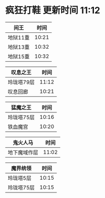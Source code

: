 # 疯狂打鞋 更新时间 11:12

| 间王   | 时间    |
|--------|-------|
| 地狱11重 | 10:21 |
| 地狱13重 | 10:32 |
| 地狱15重 | 10:32 |

| 叹息之王   | 时间    |
|--------|-------|
| 玲珑塔79层 | 11:12 |
| 叹息回廊 | 10:21 |

| 猛魔之王   | 时间    |
|--------|-------|
| 玲珑塔75层 | 10:16 |
| 铁血魔宫 | 10:20 |

| 鬼火人马   | 时间    |
|--------|-------|
| 地下魔域作层 | 11:02 |

| 魔界统领   | 时间    |
|--------|-------|
| 玲珑塔5层 | 10:15 |
| 玲珑塔75层 | 10:15 |